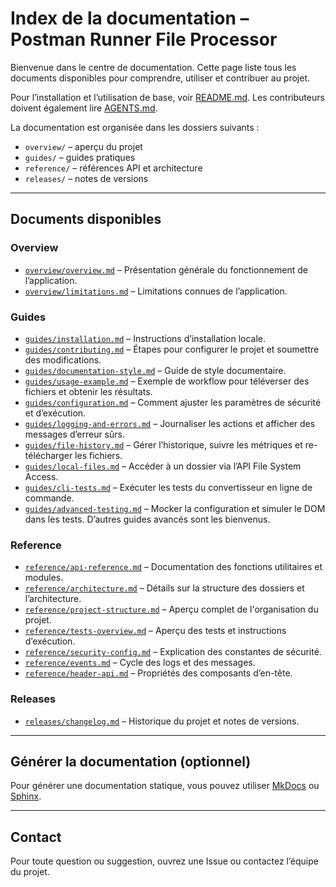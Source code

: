 # Index de la documentation – Postman Runner File Processor

Bienvenue dans le centre de documentation. Cette page liste tous les documents disponibles pour comprendre, utiliser et contribuer au projet.

Pour l’installation et l’utilisation de base, voir [README.md](../README.md). Les contributeurs doivent également lire [AGENTS.md](../AGENTS.md).

La documentation est organisée dans les dossiers suivants :

- `overview/` – aperçu du projet
- `guides/` – guides pratiques
- `reference/` – références API et architecture
- `releases/` – notes de versions

---

## Documents disponibles

### Overview

- [`overview/overview.md`](overview/overview.md) – Présentation générale du fonctionnement de l’application.
- [`overview/limitations.md`](overview/limitations.md) – Limitations connues de l’application.

### Guides

- [`guides/installation.md`](guides/installation.md) – Instructions d’installation locale.
- [`guides/contributing.md`](guides/contributing.md) – Étapes pour configurer le projet et soumettre des modifications.
- [`guides/documentation-style.md`](guides/documentation-style.md) – Guide de style documentaire.
- [`guides/usage-example.md`](guides/usage-example.md) – Exemple de workflow pour téléverser des fichiers et obtenir les résultats.
- [`guides/configuration.md`](guides/configuration.md) – Comment ajuster les paramètres de sécurité et d’exécution.
- [`guides/logging-and-errors.md`](guides/logging-and-errors.md) – Journaliser les actions et afficher des messages d’erreur sûrs.
- [`guides/file-history.md`](guides/file-history.md) – Gérer l’historique, suivre les métriques et re-télécharger les fichiers.
- [`guides/local-files.md`](guides/local-files.md) – Accéder à un dossier via l’API File System Access.
- [`guides/cli-tests.md`](guides/cli-tests.md) – Exécuter les tests du convertisseur en ligne de commande.
- [`guides/advanced-testing.md`](guides/advanced-testing.md) – Mocker la configuration et simuler le DOM dans les tests.
  D’autres guides avancés sont les bienvenus.

### Reference

- [`reference/api-reference.md`](reference/api-reference.md) – Documentation des fonctions utilitaires et modules.
- [`reference/architecture.md`](reference/architecture.md) – Détails sur la structure des dossiers et l’architecture.
- [`reference/project-structure.md`](reference/project-structure.md) – Aperçu complet de l'organisation du projet.
- [`reference/tests-overview.md`](reference/tests-overview.md) – Aperçu des tests et instructions d’exécution.
- [`reference/security-config.md`](reference/security-config.md) – Explication des constantes de sécurité.
- [`reference/events.md`](reference/events.md) – Cycle des logs et des messages.
- [`reference/header-api.md`](reference/header-api.md) – Propriétés des composants d’en-tête.

### Releases

- [`releases/changelog.md`](releases/changelog.md) – Historique du projet et notes de versions.

---

## Générer la documentation (optionnel)

Pour générer une documentation statique, vous pouvez utiliser [MkDocs](https://www.mkdocs.org/) ou [Sphinx](https://www.sphinx-doc.org/).

---

## Contact

Pour toute question ou suggestion, ouvrez une Issue ou contactez l’équipe du projet.
